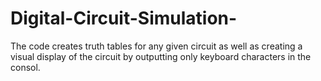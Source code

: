 # Digital-Circuit-Simulation-
The code creates truth tables for any given circuit as well as creating a visual display of the circuit by outputting only keyboard characters in the consol.
